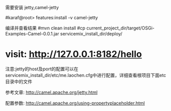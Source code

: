 需要安装 jetty,camel-jetty

#karaf@root> features:install -v camel-jetty

编译并查看结果
#mvn clean install
#cp current_project_dir/target/OSGi-Examples-Camel-0.0.1.jar servicemix_install_dir/deploy/
# visit: http://127.0.0.1:8182/hello


注意:jetty的host及port的配置可以在 servicemix_install_dir/etc/me.laochen.cfg中进行配置，详细查看根项目下面etc目录中的文件


参考文章:
http://camel.apache.org/jetty.html

配置参数:
http://camel.apache.org/using-propertyplaceholder.html